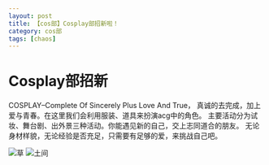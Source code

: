 ```yaml
---
layout: post
title: 【cos部】Cosplay部招新啦！
category: cos部
tags: [chaos]
---
```


# Cosplay部招新

 COSPLAY–Complete Of Sincerely Plus Love And True，
真诚的去完成，加上爱与青春。在这里我们会利用服装、道具来扮演acg中的角色。
主要活动分为试妆、舞台剧、出外景三种活动。你能遇见新的自己，交上志同道合的朋友。
无论身材样貌，无论经验是否充足，只需要有足够的爱，来挑战自己吧。

![草](https://dev.tencent.com/u/Water_Emissary/p/pbed/git/raw/master/cos/zhaoxin/coszhaoxincaobaba.png)
![土间](https://dev.tencent.com/u/Water_Emissary/p/pbed/git/raw/master/cos/zhaoxin/coszhaoxintujian.png)
